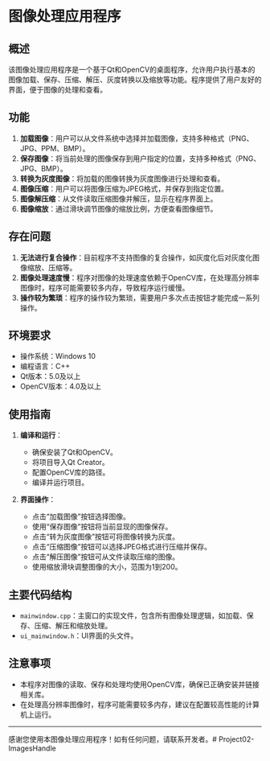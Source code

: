 # 图像处理应用程序 
## 概述
该图像处理应用程序是一个基于Qt和OpenCV的桌面程序，允许用户执行基本的图像加载、保存、压缩、解压、灰度转换以及缩放等功能。程序提供了用户友好的界面，便于图像的处理和查看。

## 功能
1. **加载图像**：用户可以从文件系统中选择并加载图像，支持多种格式（PNG、JPG、PPM、BMP）。
2. **保存图像**：将当前处理的图像保存到用户指定的位置，支持多种格式（PNG、JPG、BMP）。
3. **转换为灰度图像**：将加载的图像转换为灰度图像进行处理和查看。
4. **图像压缩**：用户可以将图像压缩为JPEG格式，并保存到指定位置。
5. **图像解压缩**：从文件读取压缩图像并解压，显示在程序界面上。
6. **图像缩放**：通过滑块调节图像的缩放比例，方便查看图像细节。

## 存在问题
1. **无法进行复合操作**：目前程序不支持图像的复合操作，如灰度化后对灰度化图像缩放、压缩等。
2. **图像处理速度慢**：程序对图像的处理速度依赖于OpenCV库，在处理高分辨率图像时，程序可能需要较多内存，导致程序运行缓慢。
3. **操作较为繁琐**：程序的操作较为繁琐，需要用户多次点击按钮才能完成一系列操作。

## 环境要求
- 操作系统：Windows 10
- 编程语言：C++
- Qt版本：5.0及以上
- OpenCV版本：4.0及以上

## 使用指南
1. **编译和运行**：
   - 确保安装了Qt和OpenCV。
   - 将项目导入Qt Creator。
   - 配置OpenCV库的路径。
   - 编译并运行项目。

2. **界面操作**：
   - 点击“加载图像”按钮选择图像。
   - 使用“保存图像”按钮将当前显现的图像保存。
   - 点击“转为灰度图像”按钮可将图像转换为灰度。
   - 点击“压缩图像”按钮可以选择JPEG格式进行压缩并保存。
   - 点击“解压图像”按钮可从文件读取压缩的图像。
   - 使用缩放滑块调整图像的大小，范围为1到200。

## 主要代码结构
- `mainwindow.cpp`：主窗口的实现文件，包含所有图像处理逻辑，如加载、保存、压缩、解压和缩放处理。
- `ui_mainwindow.h`：UI界面的头文件。

## 注意事项
- 本程序对图像的读取、保存和处理均使用OpenCV库，确保已正确安装并链接相关库。
- 在处理高分辨率图像时，程序可能需要较多内存，建议在配置较高性能的计算机上运行。

--- 

感谢您使用本图像处理应用程序！如有任何问题，请联系开发者。# Project02-ImagesHandle
